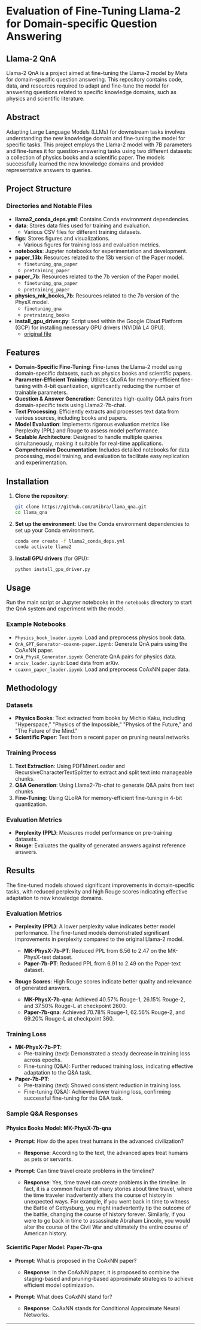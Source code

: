 
# Evaluation of Fine-Tuning Llama-2 for Domain-specific Question Answering


## Llama-2 QnA

Llama-2 QnA is a project aimed at fine-tuning the Llama-2 model by Meta for domain-specific question answering. This repository contains code, data, and resources required to adapt and fine-tune the model for answering questions related to specific knowledge domains, such as physics and scientific literature.

## Abstract

Adapting Large Language Models (LLMs) for downstream tasks involves understanding the new knowledge domain and fine-tuning the model for specific tasks. This project employs the Llama-2 model with 7B parameters and fine-tunes it for question-answering tasks using two different datasets: a collection of physics books and a scientific paper. The models successfully learned the new knowledge domains and provided representative answers to queries.

## Project Structure

### Directories and Notable Files

- **llama2_conda_deps.yml**: Contains Conda environment dependencies.
- **data**: Stores data files used for training and evaluation.
  - Various CSV files for different training datasets.
- **figs**: Stores figures and visualizations.
  - Various figures for training loss and evaluation metrics.
- **notebooks**: Jupyter notebooks for experimentation and development.
- **paper_13b**: Resources related to the 13b version of the Paper model.
  - `finetuning_qna_paper`
  - `pretraining_paper`
- **paper_7b**: Resources related to the 7b version of the Paper model.
  - `finetuning_qna_paper`
  - `pretraining_paper`
- **physics_mk_books_7b**: Resources related to the 7b version of the PhysX model.
  - `finetuning_qna`
  - `pretraining_books`
- **install_gpu_driver.py**: Script used within the Google Cloud Platform (GCP) for installing necessary GPU drivers (NVIDIA L4 GPU).
    - [original file](https://github.com/GoogleCloudPlatform/compute-gpu-installation/blob/main/linux/install_gpu_driver.py)


## Features

- **Domain-Specific Fine-Tuning**: Fine-tunes the Llama-2 model using domain-specific datasets, such as physics books and scientific papers.
- **Parameter-Efficient Training**: Utilizes QLoRA for memory-efficient fine-tuning with 4-bit quantization, significantly reducing the number of trainable parameters.
- **Question & Answer Generation**: Generates high-quality Q&A pairs from domain-specific texts using Llama2-7b-chat.
- **Text Processing**: Efficiently extracts and processes text data from various sources, including books and papers.
- **Model Evaluation**: Implements rigorous evaluation metrics like Perplexity (PPL) and Rouge to assess model performance.
- **Scalable Architecture**: Designed to handle multiple queries simultaneously, making it suitable for real-time applications.
- **Comprehensive Documentation**: Includes detailed notebooks for data processing, model training, and evaluation to facilitate easy replication and experimentation.

## Installation

1. **Clone the repository**:
    ```bash
    git clone https://github.com/aRibra/llama_qna.git
    cd llama_qna
    ```

2. **Set up the environment**:
    Use the Conda environment dependencies to set up your Conda environment.

    ```bash
    conda env create -f llama2_conda_deps.yml
    conda activate llama2
    ```

3. **Install GPU drivers** (for GPU):
    ```bash
    python install_gpu_driver.py
    ```

## Usage

Run the main script or Jupyter notebooks in the `notebooks` directory to start the QnA system and experiment with the model.

### Example Notebooks

- `Physics_book_loader.ipynb`: Load and preprocess physics book data.
- `QnA_GPT_Generator-coaxnn-paper.ipynb`: Generate QnA pairs using the CoAxNN paper.
- `QnA_PhysX_Generator.ipynb`: Generate QnA pairs for physics data.
- `arxiv_loader.ipynb`: Load data from arXiv.
- `coaxnn_paper_loader.ipynb`: Load and preprocess CoAxNN paper data.

## Methodology

### Datasets

- **Physics Books**: Text extracted from books by Michio Kaku, including "Hyperspace," "Physics of the Impossible," "Physics of the Future," and "The Future of the Mind."
- **Scientific Paper**: Text from a recent paper on pruning neural networks.

### Training Process

1. **Text Extraction**: Using PDFMinerLoader and RecursiveCharacterTextSplitter to extract and split text into manageable chunks.
2. **Q&A Generation**: Using Llama2-7b-chat to generate Q&A pairs from text chunks.
3. **Fine-Tuning**: Using QLoRA for memory-efficient fine-tuning in 4-bit quantization.

### Evaluation Metrics

- **Perplexity (PPL)**: Measures model performance on pre-training datasets.
- **Rouge**: Evaluates the quality of generated answers against reference answers.

## Results

The fine-tuned models showed significant improvements in domain-specific tasks, with reduced perplexity and high Rouge scores indicating effective adaptation to new knowledge domains.

### Evaluation Metrics

- **Perplexity (PPL)**: A lower perplexity value indicates better model performance. The fine-tuned models demonstrated significant improvements in perplexity compared to the original Llama-2 model.
  - **MK-PhysX-7b-PT**: Reduced PPL from 6.56 to 2.47 on the MK-PhysX-text dataset.
  - **Paper-7b-PT**: Reduced PPL from 6.91 to 2.49 on the Paper-text dataset.

- **Rouge Scores**: High Rouge scores indicate better quality and relevance of generated answers.
  - **MK-PhysX-7b-qna**: Achieved 40.57% Rouge-1, 26.15% Rouge-2, and 37.50% Rouge-L at checkpoint 2600.
  - **Paper-7b-qna**: Achieved 70.78% Rouge-1, 62.56% Rouge-2, and 69.20% Rouge-L at checkpoint 360.

### Training Loss

- **MK-PhysX-7b-PT**:
  - Pre-training (text): Demonstrated a steady decrease in training loss across epochs.
  - Fine-tuning (Q&A): Further reduced training loss, indicating effective adaptation to the Q&A task.
- **Paper-7b-PT**:
  - Pre-training (text): Showed consistent reduction in training loss.
  - Fine-tuning (Q&A): Achieved lower training loss, confirming successful fine-tuning for the Q&A task.

### Sample Q&A Responses

#### Physics Books Model: MK-PhysX-7b-qna
- **Prompt**: How do the apes treat humans in the advanced civilization?
  - **Response**: According to the text, the advanced apes treat humans as pets or servants.

- **Prompt**: Can time travel create problems in the timeline?
  - **Response**: Yes, time travel can create problems in the timeline. In fact, it is a common feature of many stories about time travel, where the time traveler inadvertently alters the course of history in unexpected ways. For example, if you went back in time to witness the Battle of Gettysburg, you might inadvertently tip the outcome of the battle, changing the course of history forever. Similarly, if you were to go back in time to assassinate Abraham Lincoln, you would alter the course of the Civil War and ultimately the entire course of American history.
  
#### Scientific Paper Model: Paper-7b-qna
- **Prompt**: What is proposed in the CoAxNN paper?
  - **Response**: In the CoAxNN paper, it is proposed to combine the staging-based and pruning-based approximate strategies to achieve efficient model optimization.

- **Prompt**: What does CoAxNN stand for?
  - **Response**: CoAxNN stands for Conditional Approximate Neural Networks.



---
